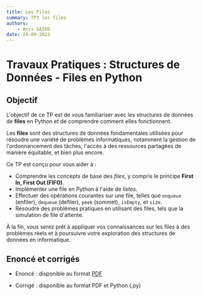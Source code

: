 ```yaml
---
title: Les Files
summary: TP3 les files
authors:
    - Anis SAIED
date: 24-09-2023
---
```


# Travaux Pratiques : Structures de Données - Files en Python

## Objectif

L'objectif de ce TP est de vous familiariser avec les structures de données de **files** en Python et de comprendre comment elles fonctionnent.

Les **files** sont des structures de données fondamentales utilisées pour résoudre une variété de problèmes informatiques, notamment la gestion de l'ordonnancement des tâches, l'accès à des ressources partagées de manière équitable, et bien plus encore.

Ce TP est conçu pour vous aider à :

- Comprendre les concepts de base des *files*, y compris le principe **First In, First Out (FIFO)**.
- Implémenter une file en Python à l'aide de *listes*.
- Effectuer des opérations courantes sur une file, telles que `enqueue` (enfiler), `dequeue` (defiler), `peek` (sommet), `isEmpty`, et `size`.
- Résoudre des problèmes pratiques en utilisant des files, tels que la simulation de file d'attente.

À la fin, vous serez prêt à appliquer vos connaissances sur les files à des problèmes réels et à poursuivre votre exploration des structures de données en informatique.

## Enoncé et corrigés

* Enoncé : disponible au format [PDF](../../src/2/chp1/tp3/2eme_info_chp1_tp3_ennonce.pdf)

* Corrigé : disponible au format PDF et Python (.py)

<!--     + [TP3_SP1.py](../../src/2/chp1/tp3/tp3_sp1.py)  | [TP3_SP1.pdf](../../src/2/chp1/tp3/tp3_sp1.pdf)
    + [TP3_SM1.py](../../src/2/chp1/tp3/tp3_sm1.py)  | [TP3_SM1.pdf](../../src/2/chp1/tp3/tp3_sm1.pdf)
    + [TP3_SM4.py](../../src/2/chp1/tp3/tp3_sm4.py)  | [TP3_SM4.pdf](../../src/2/chp1/tp3/tp3_sm4.pdf)
    + [TP3_ST3.py](../../src/2/chp1/tp3/tp3_st3.py)  | [TP3_ST3.pdf](../../src/2/chp1/tp3/tp3_st3.pdf)
    + [TP3_SP3.py](../../src/2/chp1/tp3/tp3_sp3.py)  | [TP3_SP3.pdf](../../src/2/chp1/tp3/tp3_sp3.pdf)
    + [TP3_SP2.py](../../src/2/chp1/tp3/tp3_sp2.py)  | [TP3_SP2.pdf](../../src/2/chp1/tp3/tp3_sp2.pdf) 

## Remarques Importantes

- **Gestion des erreurs de file vide**: Assurez-vous de manipuler les files avec précaution pour éviter les erreurs liées aux files vides. Utilisez des vérifications appropriées avant d'effectuer des opérations de défilement, telles que `if not file_vide(f):` avant d'appeler `defiler(f)`.
- **Documentez votre code**: Lorsque vous utilisez des files dans vos programmes, assurez-vous de les documenter adéquatement pour expliquer leur utilisation et les invariants qu'elles maintiennent.-->
